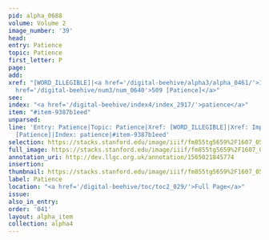 ```yaml
---
pid: alpha_0688
volume: Volume 2
image_number: '39'
head: 
entry: Patience
topic: Patience
first_letter: P
page: 
add: 
xref: "[WORD_ILLEGIBLE]|<a href='/digital-beehive/alpha3/alpha_0461/'>Impat</a>|<a
  href='/digital-beehive/num3/num_0640'>509 [Patience]</a>"
see: 
index: "<a href='/digital-beehive/index4/index_2917/'>patience</a>"
item: "#item-9387b1eed"
unparsed: 
line: 'Entry: Patience|Topic: Patience|Xref: [WORD_ILLEGIBLE]|Xref: Impat|Xref: 509
  [Patience]|Index: patience|#item-9387b1eed'
selection: https://stacks.stanford.edu/image/iiif/fm855tg5659%2F1607_0506/298,1629,3068,508/full/0/default.jpg
full_image: https://stacks.stanford.edu/image/iiif/fm855tg5659%2F1607_0506/full/full/0/default.jpg
annotation_uri: http://dev.llgc.org.uk/annotation/1565021845774
insertion: 
thumbnail: https://stacks.stanford.edu/image/iiif/fm855tg5659%2F1607_0506/298,1629,600,180/250,/0/default.jpg
label: Patience
location: "<a href='/digital-beehive/toc/toc2_029/'>Full Page</a>"
issue: 
also_in_entry: 
order: '041'
layout: alpha_item
collection: alpha4
---
```

